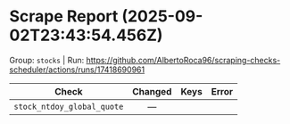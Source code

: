# Scrape Report (2025-09-02T23:43:54.456Z)

Group: `stocks`  |  Run: https://github.com/AlbertoRoca96/scraping-checks-scheduler/actions/runs/17418690961

| Check | Changed | Keys | Error |
|---|:---:|:--|:--|
| `stock_ntdoy_global_quote` | — |  |  |
